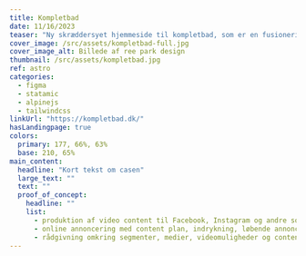 ```yaml
---
title: Kompletbad
date: 11/16/2023
teaser: "Ny skræddersyet hjemmeside til kompletbad, som er en fusionering af jacobibyg og finnhansen."
cover_image: /src/assets/kompletbad-full.jpg
cover_image_alt: Billede af ree park design
thumbnail: /src/assets/kompletbad.jpg
ref: astro
categories:
  - figma
  - statamic
  - alpinejs
  - tailwindcss
linkUrl: "https://kompletbad.dk/"
hasLandingpage: true
colors:
  primary: 177, 66%, 63%
  base: 210, 65%
main_content:
  headline: "Kort tekst om casen"
  large_text: ""
  text: ""
  proof_of_concept:
    headline: ""
    list:
      - produktion af video content til Facebook, Instagram og andre sociale medier
      - online annoncering med content plan, indrykning, løbende annonce optimering samt effektiv statistik på resultater
      - rådgivning omkring segmenter, medier, videomuligheder og content strategi
---
```


